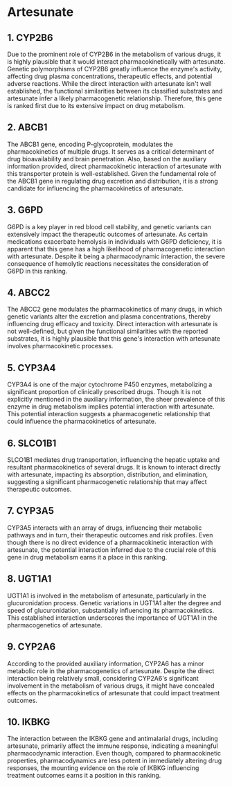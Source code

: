 # Artesunate

## 1. CYP2B6
Due to the prominent role of CYP2B6 in the metabolism of various drugs, it is highly plausible that it would interact pharmacokinetically with artesunate. Genetic polymorphisms of CYP2B6 greatly influence the enzyme's activity, affecting drug plasma concentrations, therapeutic effects, and potential adverse reactions. While the direct interaction with artesunate isn't well established, the functional similarities between its classified substrates and artesunate infer a likely pharmacogenetic relationship. Therefore, this gene is ranked first due to its extensive impact on drug metabolism.

## 2. ABCB1
The ABCB1 gene, encoding P-glycoprotein, modulates the pharmacokinetics of multiple drugs. It serves as a critical determinant of drug bioavailability and brain penetration. Also, based on the auxiliary information provided, direct pharmacokinetic interaction of artesunate with this transporter protein is well-established. Given the fundamental role of the ABCB1 gene in regulating drug excretion and distribution, it is a strong candidate for influencing the pharmacokinetics of artesunate.

## 3. G6PD
G6PD is a key player in red blood cell stability, and genetic variants can extensively impact the therapeutic outcomes of artesunate. As certain medications exacerbate hemolysis in individuals with G6PD deficiency, it is apparent that this gene has a high likelihood of pharmacogenetic interaction with artesunate. Despite it being a pharmacodynamic interaction, the severe consequence of hemolytic reactions necessitates the consideration of G6PD in this ranking.

## 4. ABCC2
The ABCC2 gene modulates the pharmacokinetics of many drugs, in which genetic variants alter the excretion and plasma concentrations, thereby influencing drug efficacy and toxicity. Direct interaction with artesunate is not well-defined, but given the functional similarities with the reported substrates, it is highly plausible that this gene's interaction with artesunate involves pharmacokinetic processes.

## 5. CYP3A4
CYP3A4 is one of the major cytochrome P450 enzymes, metabolizing a significant proportion of clinically prescribed drugs. Though it is not explicitly mentioned in the auxiliary information, the sheer prevalence of this enzyme in drug metabolism implies potential interaction with artesunate. This potential interaction suggests a pharmacogenetic relationship that could influence the pharmacokinetics of artesunate.

## 6. SLCO1B1
SLCO1B1 mediates drug transportation, influencing the hepatic uptake and resultant pharmacokinetics of several drugs. It is known to interact directly with artesunate, impacting its absorption, distribution, and elimination, suggesting a significant pharmacogenetic relationship that may affect therapeutic outcomes.

## 7. CYP3A5
CYP3A5 interacts with an array of drugs, influencing their metabolic pathways and in turn, their therapeutic outcomes and risk profiles. Even though there is no direct evidence of a pharmacokinetic interaction with artesunate, the potential interaction inferred due to the crucial role of this gene in drug metabolism earns it a place in this ranking.

## 8. UGT1A1
UGT1A1 is involved in the metabolism of artesunate, particularly in the glucuronidation process. Genetic variations in UGT1A1 alter the degree and speed of glucuronidation, substantially influencing its pharmacokinetics. This established interaction underscores the importance of UGT1A1 in the pharmacogenetics of artesunate.

## 9. CYP2A6
According to the provided auxiliary information, CYP2A6 has a minor metabolic role in the pharmacogenetics of artesunate. Despite the direct interaction being relatively small, considering CYP2A6's significant involvement in the metabolism of various drugs, it might have concealed effects on the pharmacokinetics of artesunate that could impact treatment outcomes.

## 10. IKBKG
The interaction between the IKBKG gene and antimalarial drugs, including artesunate, primarily affect the immune response, indicating a meaningful pharmacodynamic interaction. Even though, compared to pharmacokinetic properties, pharmacodynamics are less potent in immediately altering drug responses, the mounting evidence on the role of IKBKG influencing treatment outcomes earns it a position in this ranking.

